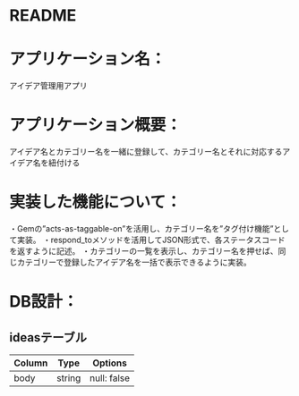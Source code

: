 # README

# アプリケーション名：
アイデア管理用アプリ

# アプリケーション概要：
アイデア名とカテゴリー名を一緒に登録して、カテゴリー名とそれに対応するアイデア名を紐付ける

# 実装した機能について：
・Gemの”acts-as-taggable-on”を活用し、カテゴリー名を”タグ付け機能”として実装。
・respond_toメソッドを活用してJSON形式で、各ステータスコードを返すように記述。
・カテゴリーの一覧を表示し、カテゴリー名を押せば、同じカテゴリーで登録したアイデア名を一括で表示できるように実装。


# DB設計：
## ideasテーブル

| Column | Type       | Options     |
| ------ | ---------- | ----------- |
| body   | string     | null: false |

